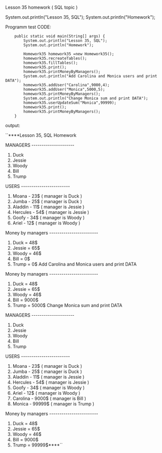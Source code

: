 Lesson 35 homework ( SQL topic )

System.out.println("Lesson 35, SQL");
System.out.println("Homework");

Programm test CODE:

        
        public static void main(String[] args) {
            System.out.println("Lesson 35, SQL");
            System.out.println("Homework");
    
            Homework35 homework35 =new Homework35();
            homework35.recreateTables();
            homework35.fillTables();
            homework35.print();
            homework35.printMoneyByManagers();
            System.out.println("Add Carolina and Monica users and print DATA");
            homework35.addUser("Carolina",9000,4);
            homework35.addUser("Monica",5000,5);
            homework35.printMoneyByManagers();
            System.out.println("Change Monica sum and print DATA");
            homework35.userUpdateSum("Monica",99999);
            homework35.print();
            homework35.printMoneyByManagers();
        }

output:

``****Lesson 35, SQL
Homework

MANAGERS ---------------------
1. Duck
2. Jessie
3. Woody
4. Bill
5. Trump

USERS ------------------------
1. Moana - 23$ ( manager is Duck )
2. Jumba - 25$ ( manager is Duck )
3. Aladdin - 11$ ( manager is Jessie )
4. Hercules - 54$ ( manager is Jessie )
5. Goofy - 34$ ( manager is Woody )
6. Ariel - 12$ ( manager is Woody )

Money by managers ------------------------
1. Duck = 48$
2. Jessie = 65$
3. Woody = 46$
4. Bill = 0$
5. Trump = 0$
   Add Carolina and Monica users and print DATA

Money by managers ------------------------
1. Duck = 48$
2. Jessie = 65$
3. Woody = 46$
4. Bill = 9000$
5. Trump = 5000$
   Change Monica sum and print DATA

MANAGERS ---------------------
1. Duck
2. Jessie
3. Woody
4. Bill
5. Trump

USERS ------------------------
1. Moana - 23$ ( manager is Duck )
2. Jumba - 25$ ( manager is Duck )
3. Aladdin - 11$ ( manager is Jessie )
4. Hercules - 54$ ( manager is Jessie )
5. Goofy - 34$ ( manager is Woody )
6. Ariel - 12$ ( manager is Woody )
7. Carolina - 9000$ ( manager is Bill )
8. Monica - 99999$ ( manager is Trump )

Money by managers ------------------------
1. Duck = 48$
2. Jessie = 65$
3. Woody = 46$
4. Bill = 9000$
5. Trump = 99999$****``
